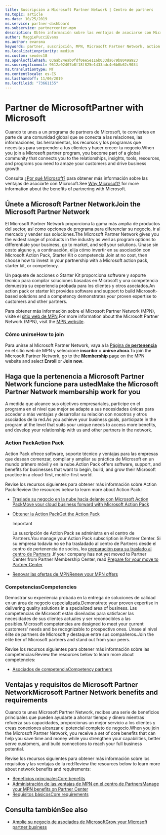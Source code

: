 ```yaml
---
title: Suscripción a Microsoft Partner Network | Centro de partners
ms.topic: article
ms.date: 10/25/2019
ms.service: partner-dashboard
ms.subservice: partnercenter-mpn
description: Obtén información sobre las ventajas de asociarse con Microsoft. El Microsoft Partner Network proporciona la gama más amplia de productos del sector, así como opciones de programa para diferenciar su negocio, ir al mercado y vender sus soluciones.
author: MaggiePucciEvans
ms.author: evansma
keywords: partner, suscripción, MPN, Microsoft Partner Network, action pack, MAPS, suscripción a action pack, ventajas, ventajas de MPN, suscripción, silver, gold, competencias
ms.localizationpriority: medium
ms.custom: seodec18
ms.openlocfilehash: 03aab24eab0fdf0ee5e116b033da679b8049a923
ms.sourcegitcommit: 9612a02407b8f18f825e1433adc4e6b0b62c9034
ms.translationtype: MT
ms.contentlocale: es-ES
ms.lasthandoff: 11/06/2019
ms.locfileid: "73661155"
---
```

# <a name="partner-with-microsoft"></a><span data-ttu-id="aaccd-105">Partner de Microsoft</span><span class="sxs-lookup"><span data-stu-id="aaccd-105">Partner with Microsoft</span></span>

<span data-ttu-id="aaccd-106">Cuando te unes a un programa de partners de Microsoft, te conviertes en parte de una comunidad global que se conecta a las relaciones, las informaciones, las herramientas, los recursos y los programas que necesitas para sorprender a tus clientes y hacer crecer tu negocio.</span><span class="sxs-lookup"><span data-stu-id="aaccd-106">When you join a Microsoft partner program, you become part of a global community that connects you to the relationships, insights, tools, resources, and programs you need to amaze your customers and drive business growth.</span></span>

<span data-ttu-id="aaccd-107">Consulta [¿Por qué Microsoft?](https://partner.microsoft.com/business-opportunities/why-microsoft) para obtener más información sobre las ventajas de asociarte con Microsoft.</span><span class="sxs-lookup"><span data-stu-id="aaccd-107">See [Why Microsoft?](https://partner.microsoft.com/business-opportunities/why-microsoft) for more information about the benefits of partnering with Microsoft.</span></span> 

## <a name="join-the-microsoft-partner-network"></a><span data-ttu-id="aaccd-108">Únete a Microsoft Partner Network</span><span class="sxs-lookup"><span data-stu-id="aaccd-108">Join the Microsoft Partner Network</span></span>

<!-- 12/5/18 The content below was copied and pasted directly from the Membership page of the MPN site (https://partner.microsoft.com/membership)-->

<span data-ttu-id="aaccd-109">El Microsoft Partner Network proporciona la gama más amplia de productos del sector, así como opciones de programa para diferenciar su negocio, ir al mercado y vender sus soluciones.</span><span class="sxs-lookup"><span data-stu-id="aaccd-109">The Microsoft Partner Network gives you the widest range of products in the industry as well as program options to differentiate your business, go to market, and sell your solutions.</span></span> <span data-ttu-id="aaccd-110">Únase sin costo alguno y, a continuación, elija cómo invertir en su asociación con Microsoft Action Pack, Starter Kit o competencia.</span><span class="sxs-lookup"><span data-stu-id="aaccd-110">Join at no cost, then choose how to invest in your partnership with a Microsoft action pack, starter kit, or competency.</span></span>

<span data-ttu-id="aaccd-111">Un paquete de acciones o Starter Kit proporciona software y soporte técnico para compilar soluciones basadas en Microsoft y una competencia demuestra su experiencia probada para los clientes y otros asociados.</span><span class="sxs-lookup"><span data-stu-id="aaccd-111">An action pack or starter kit provides software and support to build Microsoft-based solutions and a competency demonstrates your proven expertise to customers and other partners.</span></span>

<span data-ttu-id="aaccd-112">Para obtener más información sobre el Microsoft Partner Network (MPN), visite el [sitio web de MPN](https://partner.microsoft.com/commercial).</span><span class="sxs-lookup"><span data-stu-id="aaccd-112">For more information about the Microsoft Partner Network (MPN), visit the [MPN website](https://partner.microsoft.com/commercial).</span></span>

### <a name="how-to-join"></a><span data-ttu-id="aaccd-113">Cómo unirse</span><span class="sxs-lookup"><span data-stu-id="aaccd-113">How to join</span></span>

<span data-ttu-id="aaccd-114">Para unirse al Microsoft Partner Network, vaya a la [Página de **pertenencia** ](https://partner.microsoft.com/membership) en el sitio web de MPN y seleccione **inscribir** o **unirse ahora**.</span><span class="sxs-lookup"><span data-stu-id="aaccd-114">To join the Microsoft Partner Network, go to the [**Membership** page](https://partner.microsoft.com/membership) on the MPN website and select **Enroll** or **Join now**.</span></span>

## <a name="make-the-microsoft-partner-network-membership-work-for-you"></a><span data-ttu-id="aaccd-115">Haga que la pertenencia a Microsoft Partner Network funcione para usted</span><span class="sxs-lookup"><span data-stu-id="aaccd-115">Make the Microsoft Partner Network membership work for you</span></span>

<!-- 10/25/2019 The content below content from the Membership pages of the MPN site (https://partner.microsoft.com/membership) and additional updated content.-->

<span data-ttu-id="aaccd-116">A medida que alcance sus objetivos empresariales, participe en el programa en el nivel que mejor se adapte a sus necesidades únicas para acceder a más ventajas y desarrollar su relación con nosotros y otros asociados de la red.</span><span class="sxs-lookup"><span data-stu-id="aaccd-116">As you achieve your business goals, participate in the program at the level that suits your unique needs to access more benefits, and develop your relationship with us and other partners in the network.</span></span>

### <a name="action-pack"></a><span data-ttu-id="aaccd-117">Action Pack</span><span class="sxs-lookup"><span data-stu-id="aaccd-117">Action Pack</span></span>

<span data-ttu-id="aaccd-118">Action Pack ofrece software, soporte técnico y ventajas para las empresas que desean comenzar, compilar y ampliar su práctica de Microsoft en un mundo primero móvil y en la nube.</span><span class="sxs-lookup"><span data-stu-id="aaccd-118">Action Pack offers software, support, and benefits for businesses that want to begin, build, and grow their Microsoft practice in a cloud-first, mobile-first world.</span></span> 

<span data-ttu-id="aaccd-119">Revise los recursos siguientes para obtener más información sobre Action Pack:</span><span class="sxs-lookup"><span data-stu-id="aaccd-119">Review the resources below to learn more about Action Pack:</span></span>

- [<span data-ttu-id="aaccd-120">Traslade su negocio en la nube hacia delante con Microsoft Action Pack</span><span class="sxs-lookup"><span data-stu-id="aaccd-120">Move your cloud business forward with Microsoft Action Pack</span></span>](https://partner.microsoft.com/membership/action-pack)

- [<span data-ttu-id="aaccd-121">Obtener la Action Pack</span><span class="sxs-lookup"><span data-stu-id="aaccd-121">Get the Action Pack</span></span>](mpn-get-action-pack.md)
  
    >[!IMPORTANT]
    ><span data-ttu-id="aaccd-122">La suscripción de Action Pack se administra en el centro de Partners.</span><span class="sxs-lookup"><span data-stu-id="aaccd-122">You manage your Action Pack subscription in Partner Center.</span></span> <span data-ttu-id="aaccd-123">Si su empresa todavía no se ha trasladado al centro de Partners desde el centro de pertenencia de socios, lea [preparación para su traslado al centro de Partners](prepare-pmc-pc-migration.md) .</span><span class="sxs-lookup"><span data-stu-id="aaccd-123">If your company has not yet moved to Partner Center from Partner Membership Center, read [Prepare for your move to Partner Center](prepare-pmc-pc-migration.md)</span></span>  

- [<span data-ttu-id="aaccd-124">Renovar las ofertas de MPN</span><span class="sxs-lookup"><span data-stu-id="aaccd-124">Renew your MPN offers</span></span>](renew-mpn-offers.md)

### <a name="competencies"></a><span data-ttu-id="aaccd-125">Competencias</span><span class="sxs-lookup"><span data-stu-id="aaccd-125">Competencies</span></span>

<span data-ttu-id="aaccd-126">Demostrar su experiencia probada en la entrega de soluciones de calidad en un área de negocio especializada.</span><span class="sxs-lookup"><span data-stu-id="aaccd-126">Demonstrate your proven expertise in delivering quality solutions in a specialized area of business.</span></span> <span data-ttu-id="aaccd-127">Las competencias de Microsoft están diseñadas para satisfacer las necesidades de sus clientes actuales y ser reconocibles a las posibles.</span><span class="sxs-lookup"><span data-stu-id="aaccd-127">Microsoft competencies are designed to meet your current customers' needs and be recognizable to prospective ones.</span></span> <span data-ttu-id="aaccd-128">Únase al nivel élite de partners de Microsoft y destaque entre sus compañeros.</span><span class="sxs-lookup"><span data-stu-id="aaccd-128">Join the elite tier of Microsoft partners and stand out from your peers.</span></span>

<span data-ttu-id="aaccd-129">Revise los recursos siguientes para obtener más información sobre las competencias:</span><span class="sxs-lookup"><span data-stu-id="aaccd-129">Review the resources below to learn more about competencies:</span></span>

- [<span data-ttu-id="aaccd-130">Asociados de competencia</span><span class="sxs-lookup"><span data-stu-id="aaccd-130">Competency partners</span></span>](https://partner.microsoft.com/membership/competencies)

## <a name="microsoft-partner-network-benefits-and-requirements"></a><span data-ttu-id="aaccd-131">Ventajas y requisitos de Microsoft Partner Network</span><span class="sxs-lookup"><span data-stu-id="aaccd-131">Microsoft Partner Network benefits and requirements</span></span>

<span data-ttu-id="aaccd-132">Cuando te unes Microsoft Partner Network, recibes una serie de beneficios principales que pueden ayudarte a ahorrar tiempo y dinero mientras refuerza sus capacidades, proporcionas un mejor servicio a los clientes y creas conexiones alcanzar el potencial completo de negocio.</span><span class="sxs-lookup"><span data-stu-id="aaccd-132">When you join the Microsoft Partner Network, you receive a set of core benefits that can help you save time and money while you strengthen your capabilities, better serve customers, and build connections to reach your full business potential.</span></span>

<span data-ttu-id="aaccd-133">Revise los recursos siguientes para obtener más información sobre los requisitos y las ventajas de la red:</span><span class="sxs-lookup"><span data-stu-id="aaccd-133">Review the resources below to learn more about network benefits and requirements:</span></span>

- [<span data-ttu-id="aaccd-134">Beneficios principales</span><span class="sxs-lookup"><span data-stu-id="aaccd-134">Core benefits</span></span>](https://partner.microsoft.com/membership/core-benefits#simple-tab-content-1)
- [<span data-ttu-id="aaccd-135">Administración de las ventajas de MPN en el centro de Partners</span><span class="sxs-lookup"><span data-stu-id="aaccd-135">Manage your MPN benefits on Partner Center</span></span>](manage-your-partner-network-benefits.md)
- [<span data-ttu-id="aaccd-136">Requisitos básicos</span><span class="sxs-lookup"><span data-stu-id="aaccd-136">Core requirements</span></span>](https://partner.microsoft.com/membership/core-benefits#simple-tab-content-2)

## <a name="see-also"></a><span data-ttu-id="aaccd-137">Consulta también</span><span class="sxs-lookup"><span data-stu-id="aaccd-137">See also</span></span>
- [<span data-ttu-id="aaccd-138">Amplíe su negocio de asociados de Microsoft</span><span class="sxs-lookup"><span data-stu-id="aaccd-138">Grow your Microsoft partner business</span></span>](grow-your-business.md)
